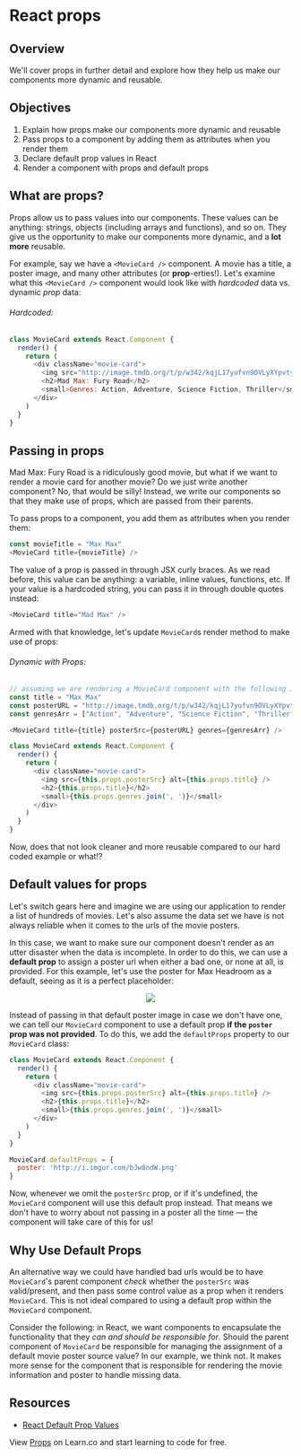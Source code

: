 # React props

## Overview

We'll cover props in further detail and explore how they help us make our
components more dynamic and reusable. 


## Objectives

1. Explain how props make our components more dynamic and reusable
2. Pass props to a component by adding them as attributes when you render them
2. Declare default prop values in React
3. Render a component with props and default props


## What are props?

Props allow us to pass values into our components. These values can be anything:
strings, objects (including arrays and functions), and so on. They give us the
opportunity to make our components more dynamic, and a **lot more** reusable.

For example, say we have a `<MovieCard />` component. A movie has a title, a
poster image, and many other attributes (or **prop**-erties!). Let's examine what this `<MovieCard />` component would look like with _hardcoded_ data vs. dynamic _prop_ data:

###### Hardcoded:

```js
class MovieCard extends React.Component {
  render() {
    return (
      <div className="movie-card">
        <img src="http://image.tmdb.org/t/p/w342/kqjL17yufvn9OVLyXYpvtyrFfak.jpg" alt="Mad Max: Fury Road" />
        <h2>Mad Max: Fury Road</h2>
        <small>Genres: Action, Adventure, Science Fiction, Thriller</small>
      </div>
    )
  }
}
```


## Passing in props

Mad Max: Fury Road is a ridiculously good movie, but what if we want to render a
movie card for another movie? Do we just write another component? No, that would
be silly! Instead, we write our components so that they make use of props, which
are passed from their parents.

To pass props to a component, you add them as attributes when you render them:

```js
const movieTitle = "Max Max"
<MovieCard title={movieTitle} />
```

The value of a prop is passed in through JSX curly braces. As we read before,
this value can be anything: a variable, inline values, functions, etc. If your
value is a hardcoded string, you can pass it in through double quotes instead:

```js
<MovieCard title="Mad Max" />
```

Armed with that knowledge, let's update `MovieCard`s render method to make use of props:

###### Dynamic with Props:

```js
// assuming we are rendering a MovieCard component with the following JSX:
const title = "Max Max"
const posterURL = "http://image.tmdb.org/t/p/w342/kqjL17yufvn9OVLyXYpvtyrFfak.jpg"
const genresArr = ["Action", "Adventure", "Science Fiction", "Thriller"]

<MovieCard title={title} posterSrc={posterURL} genres={genresArr} />
```

```js
class MovieCard extends React.Component {
  render() {
    return (
      <div className="movie-card">
        <img src={this.props.posterSrc} alt={this.props.title} />
        <h2>{this.props.title}</h2>
        <small>{this.props.genres.join(', ')}</small>
      </div>
    )
  }
}
```

Now, does that not look cleaner and more reusable compared to our hard coded
example or what!?


## Default values for props

Let's switch gears here and imagine we are using our application to render a
list of hundreds of movies. Let's also assume the data set we have is not always
reliable when it comes to the urls of the movie posters. 

In this case, we want to make sure our component doesn't render as an utter
disaster when the data is incomplete. In order to do this, we can use a
**default prop** to assign a poster url when either a bad one, or none at all,
is provided. For this example, let's use the poster for Max Headroom as a
default, seeing as it is a perfect placeholder:

<p align="center">
  <img src="https://m.media-amazon.com/images/M/MV5BOTJjNzczMTUtNzc5MC00ODk0LWEwYjgtNzdiOTEyZmQxNzhmXkEyXkFqcGdeQXVyNzMzMjU5NDY@._V1_UY268_CR1,0,182,268_AL_.jpg" />
</P>

Instead of passing in that default poster image in case we don't have one, we
can tell our `MovieCard` component to use a default prop **if the `poster` prop
was not provided**. To do this, we add the `defaultProps` property to our
`MovieCard` class:

```js
class MovieCard extends React.Component {
  render() {
    return (
      <div className="movie-card">
        <img src={this.props.posterSrc} alt={this.props.title} />
        <h2>{this.props.title}</h2>
        <small>{this.props.genres.join(', ')}</small>
      </div>
    )
  }
}

MovieCard.defaultProps = {
  poster: 'http://i.imgur.com/bJw8ndW.png'
}
```

Now, whenever we omit the `posterSrc` prop, or if it's undefined, the
`MovieCard` component will use this default prop instead. That means we don't
have to worry about not passing in a poster all the time — the component will
take care of this for us!


## Why Use Default Props

An alternative way we could have handled bad urls would be to have `MovieCard`'s
parent component _check_ whether the `posterSrc` was valid/present, and then
pass some control value as a prop when it renders `MovieCard`. This is not ideal
compared to using a default prop within the `MovieCard` component. 

Consider the following: in React, we want components to encapsulate the
functionality that they _can and should be responsible for_. Should the parent
component of `MovieCard` be responsible for managing the assignment of a default
movie poster source value? In our example, we think not. It makes more sense for
the component that is responsible for rendering the movie information and poster
to handle missing data.

## Resources
- [React Default Prop Values](https://reactjs.org/docs/components-and-props.html#default-prop-values)

<p class='util--hide'>View <a href='https://learn.co/lessons/react-props-readme'>Props</a> on Learn.co and start learning to code for free.</p>
